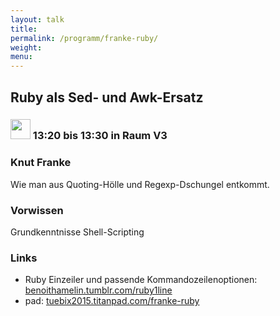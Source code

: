 ```yaml
---
layout: talk
title:
permalink: /programm/franke-ruby/
weight: 
menu:
---
```

## Ruby&nbsp;als&nbsp;Sed-&nbsp;und&nbsp;Awk-Ersatz

### <img height = "32" src="../../images/lightning.svg"> 13:20 bis 13:30 in Raum V3

### Knut&nbsp;Franke

Wie man aus Quoting-Hölle und Regexp-Dschungel entkommt.

### Vorwissen

Grundkenntnisse Shell-Scripting

### Links

- Ruby Einzeiler und passende Kommandozeilenoptionen: <a href="http://benoithamelin.tumblr.com/ruby1line" target="_blank">benoithamelin.tumblr.com/ruby1line</a>
- pad: <a href="https://tuebix2015.titanpad.com/franke-ruby" target="_blank">tuebix2015.titanpad.com/franke-ruby</a>
